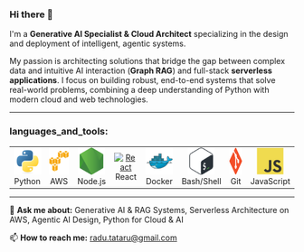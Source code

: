 ### Hi there 👋
I'm a **Generative AI Specialist & Cloud Architect** specializing in the design and deployment of intelligent, agentic systems.

My passion is architecting solutions that bridge the gap between complex data and intuitive AI interaction (**Graph RAG**) and full-stack **serverless applications**. I focus on building robust, end-to-end systems that solve real-world problems, combining a deep understanding of Python with modern cloud and web technologies.

---

### languages_and_tools:

<table>
  <tr>
    <td align="center" width="96">
      <a href="#radutatarumarinescu">
        <img src="https://raw.githubusercontent.com/devicons/devicon/master/icons/python/python-original.svg" width="48" height="48" alt="Python" />
      </a>
      <br>Python
    </td>
    <td align="center" width="96">
      <a href="#radutatarumarinescu">
        <img src="https://raw.githubusercontent.com/devicons/devicon/master/icons/amazonwebservices/amazonwebservices-original.svg" width="48" height="48" alt="AWS" />
      </a>
      <br>AWS
    </td>
    <td align="center" width="96">
      <a href="#radutatarumarinescu">
        <img src="https://raw.githubusercontent.com/devicons/devicon/master/icons/nodejs/nodejs-original.svg" width="48" height="48" alt="Node.js" />
      </a>
      <br>Node.js
    </td>
    <td align="center" width="96">
      <a href="#radutatarumarinescu">
        <img src="httpshttps://raw.githubusercontent.com/devicons/devicon/master/icons/react/react-original.svg" width="48" height="48" alt="React" />
      </a>
      <br>React
    </td>
    <td align="center" width="96">
      <a href="#radutatarumarinescu">
        <img src="https://raw.githubusercontent.com/devicons/devicon/master/icons/docker/docker-original.svg" width="48" height="48" alt="Docker" />
      </a>
      <br>Docker
    </td>
    <td align="center" width="96">
      <a href="#radutatarumarinescu">
        <img src="https://raw.githubusercontent.com/devicons/devicon/master/icons/bash/bash-original.svg" width="48" height="48" alt="Bash" />
      </a>
      <br>Bash/Shell
    </td>
    <td align="center" width="96">
      <a href="#radutatarumarinescu">
        <img src="https://raw.githubusercontent.com/devicons/devicon/master/icons/git/git-original.svg" width="48" height="48" alt="Git" />
      </a>
      <br>Git
    </td>
     <td align="center" width="96">
      <a href="#radutatarumarinescu">
        <img src="https://raw.githubusercontent.com/devicons/devicon/master/icons/javascript/javascript-original.svg" width="48" height="48" alt="JavaScript" />
      </a>
      <br>JavaScript
    </td>
  </tr>
</table>

---

💬 **Ask me about:** Generative AI & RAG Systems, Serverless Architecture on AWS, Agentic AI Design, Python for Cloud & AI

📫 **How to reach me:** [radu.tataru@gmail.com](mailto:radu.tataru@gmail.com)
